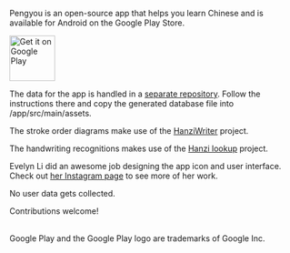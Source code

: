 Pengyou is an open-source app that helps you learn Chinese and is available for Android on the Google Play Store.

<a href='https://play.google.com/store/apps/details?id=com.mrpepe.pengyou'><img alt='Get it on Google Play' src='https://play.google.com/intl/en_us/badges/images/generic/en_badge_web_generic.png' height='80px'/></a>

The data for the app is handled in a [separate repository](https://github.com/Mr-Pepe/pengyou_data_generator). Follow the instructions there and copy the generated database file into /app/src/main/assets.

The stroke order diagrams make use of the [HanziWriter](https://hanziwriter.org/) project.

The handwriting recognitions makes use of the [Hanzi lookup](https://gugray.github.io/hanzi_lookup/) project.

Evelyn Li did an awesome job designing the app icon and user interface. Check out [her Instagram page](https://www.instagram.com/evelyncplum/) to see more of her work.

No user data gets collected.

Contributions welcome!

\
Google Play and the Google Play logo are trademarks of Google Inc.